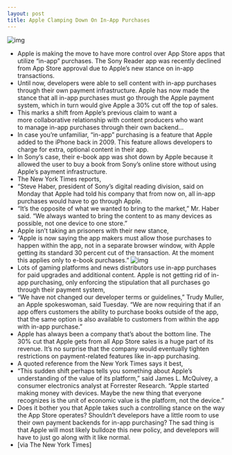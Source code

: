 ```yaml
---
layout: post
title: Apple Clamping Down On In-App Purchases
---
```

![img](http://media.idownloadblog.com/wp-content/uploads/2011/02/App-Store-Icon-Zoomed-In.jpeg)
* Apple is making the move to have more control over App Store apps that utilize “in-app” purchases. The Sony Reader app was recently declined from App Store approval due to Apple’s new stance on in-app transactions.
* Until now, developers were able to sell content with in-app purchases through their own payment infrastructure. Apple has now made the stance that all in-app purchases must go through the Apple payment system, which in turn would give Apple a 30% cut off the top of sales.
* This marks a shift from Apple’s previous claim to want a more collaborative relationship with content producers who want to manage in-app purchases through their own backend…
* In case you’re unfamiliar, “in-app” purchasing is a feature that Apple added to the iPhone back in 2009. This feature allows developers to charge for extra, optional content in their app.
* In Sony’s case, their e-book app was shot down by Apple because it allowed the user to buy a book from Sony’s online store without using Apple’s payment infrastructure.
* The New York Times reports,
* “Steve Haber, president of Sony’s digital reading division, said on Monday that Apple had told his company that from now on, all in-app purchases would have to go through Apple.
* “It’s the opposite of what we wanted to bring to the market,” Mr. Haber said. “We always wanted to bring the content to as many devices as possible, not one device to one store.”
* Apple isn’t taking an prisoners with their new stance,
* “Apple is now saying the app makers must allow those purchases to happen within the app, not in a separate browser window, with Apple getting its standard 30 percent cut of the transaction. At the moment this applies only to e-book purchases.”
![img](http://media.idownloadblog.com/wp-content/uploads/2011/02/in-app-purchase.png)
* Lots of gaming platforms and news distributors use in-app purchases for paid upgrades and additional content. Apple is not getting rid of in-app purchasing, only enforcing the stipulation that all purchases go through their payment system,
* “We have not changed our developer terms or guidelines,” Trudy Muller, an Apple spokeswoman, said Tuesday. “We are now requiring that if an app offers customers the ability to purchase books outside of the app, that the same option is also available to customers from within the app with in-app purchase.”
* Apple has always been a company that’s about the bottom line. The 30% cut that Apple gets from all App Store sales is a huge part of its revenue. It’s no surprise that the company would eventually tighten restrictions on payment-related features like in-app purchasing.
* A quoted reference from the New York Times says it best,
* “This sudden shift perhaps tells you something about Apple’s understanding of the value of its platform,” said James L. McQuivey, a consumer electronics analyst at Forrester Research. “Apple started making money with devices. Maybe the new thing that everyone recognizes is the unit of economic value is the platform, not the device.”
* Does it bother you that Apple takes such a controlling stance on the way the App Store operates? Shouldn’t develepors have a little room to use their own payment backends for in-app purchasing? The sad thing is that Apple will most likely bulldoze this new policy, and develepors will have to just go along with it like normal.
* [via The New York Times]

